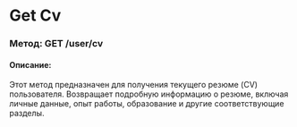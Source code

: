 # Get Cv

### Метод: GET /user/cv
#### Описание:
Этот метод предназначен для получения текущего резюме (CV) пользователя. Возвращает подробную информацию о резюме, включая личные данные, опыт работы, образование и другие соответствующие разделы.

<api-endpoint openapi-path="../openapi.json" endpoint="/user/cv" method="get"/>